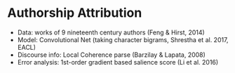 # Authorship Attribution

* Data: works of 9 nineteenth century authors (Feng & Hirst, 2014)
* Model: Convolutional Net (taking character bigrams, Shrestha et al. 2017, EACL)
* Discourse info: Local Coherence parse (Barzilay & Lapata, 2008)
* Error analysis: 1st-order gradient based salience score (Li et al. 2016)
